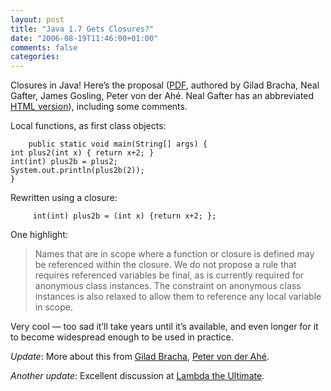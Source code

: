 ```yaml
---
layout: post
title: "Java 1.7 Gets Closures?"
date: "2006-08-19T11:46:00+01:00"
comments: false
categories: 
---
```


<p>Closures in Java! Here&#8217;s the proposal (<a href="http://blogs.sun.com/roller/resources/ahe/closures.pdf">PDF</a>, authored by Gilad Bracha, Neal Gafter, James Gosling, Peter von der Ahe&#769;. Neal Gafter has an abbreviated <a href="http://gafter.blogspot.com/2006/08/closures-for-java.html">HTML version</a>), including some comments.</p>

<p>Local functions, as first class objects:</p>

<pre><code>    public static void main(String[] args) {
int plus2(int x) { return x+2; }
int(int) plus2b = plus2;
System.out.println(plus2b(2));
}
</code></pre>

<p>Rewritten using a closure:</p>

<pre><code>     int(int) plus2b = (int x) {return x+2; };
</code></pre>

<p>One highlight:</p>

<blockquote>
<p>Names that are in scope where a function or closure is defined may be referenced within the closure. We do
not propose a rule that requires referenced variables be final, as is currently required for anonymous class
instances. The constraint on anonymous class instances is also relaxed to allow them to reference any local
variable in scope.</p>
</blockquote>

<p>Very cool &#8212; too sad it&#8217;ll take years until it&#8217;s available, and even longer for it to become widespread enough to be used in practice.</p>

<p><em>Update</em>: More about this from <a href="http://blogs.sun.com/roller/page/gbracha?entry=achieving_closure">Gilad Bracha</a>, <a href="http://blogs.sun.com/roller/page/ahe?entry=full_disclosure">Peter von der Ah&#233;</a>.</p>

<p><em>Another update</em>: Excellent discussion at <a href="http://lambda-the-ultimate.org/node/1684">Lambda the Ultimate</a>.</p>



